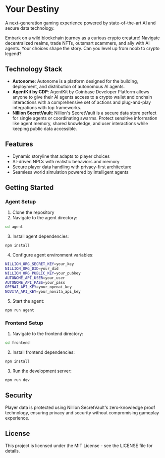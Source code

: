 # Your Destiny

A next-generation gaming experience powered by state-of-the-art AI and secure data technology. 

Embark on a wild blockchain journey as a curious crypto creature! Navigate decentralized realms, trade NFTs, outsmart scammers, and ally with AI agents. Your choices shape the story. Can you level up from noob to crypto legend? 

## Technology Stack

- **Autonome**: Autonome is a platform designed for the building, deployment, and distribution of autonomous AI agents. 
- **AgentKit by CDP**: AgentKit by Coinbase Developer Platform allows anyone to give their AI agents access to a crypto wallet and onchain interactions with a comprehensive set of actions and plug-and-play integrations with top frameworks. 
- **Nillion SecretVault**: Nillion's SecretVault is a secure data store perfect for single agents or coordinating swarms. Protect sensitive information like agent memory, shared knowledge, and user interactions while keeping public data accessible.

## Features

- Dynamic storyline that adapts to player choices
- AI-driven NPCs with realistic behaviors and memory
- Secure player data handling with privacy-first architecture
- Seamless world simulation powered by intelligent agents

## Getting Started

### Agent Setup

1. Clone the repository
2. Navigate to the agent directory:
```bash
cd agent
```
3. Install agent dependencies:
```bash
npm install
```
4. Configure agent environment variables:
```bash
NILLION_ORG_SECRET_KEY=your_key
NILLION_ORG_DID=your_did
NILLION_ORG_PUBLIC_KEY=your_pubkey
AUTONOME_API_USER=your_user
AUTONOME_API_PASS=your_pass
OPENAI_API_KEY=your_openai_key
NOVITA_API_KEY=your_novita_api_key
```
5. Start the agent:
```bash
npm run agent
```

### Frontend Setup

1. Navigate to the frontend directory:
```bash
cd frontend
```
2. Install frontend dependencies:
```bash
npm install
```
3. Run the development server:
```bash
npm run dev
```

## Security

Player data is protected using Nillion SecretVault's zero-knowledge proof technology, ensuring privacy and security without compromising gameplay experience.


## License

This project is licensed under the MIT License - see the LICENSE file for details.
